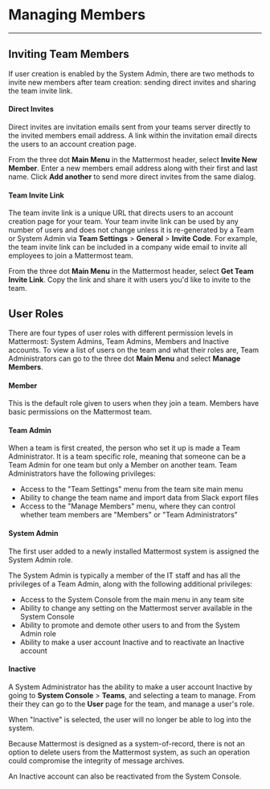 # Managing Members  
___

## Inviting Team Members

If user creation is enabled by the System Admin, there are two methods to invite new members after team creation: sending direct invites and sharing the team invite link.

#### Direct Invites  

Direct invites are invitation emails sent from your teams server directly to the invited members email address. A link within the invitation email directs the users to an account creation page.

From the three dot **Main Menu** in the Mattermost header, select **Invite New Member**. Enter a new members email address along with their first and last name. Click **Add another** to send more direct invites from the same dialog.

#### Team Invite Link  

The team invite link is a unique URL that directs users to an account creation page for your team. Your team invite link can be used by any number of users and does not change unless it is re-generated by a Team or System Admin via **Team Settings** > **General** > **Invite Code**. For example, the team invite link can be included in a company wide email to invite all employees to join a Mattermost team.

From the three dot **Main Menu** in the Mattermost header, select **Get Team Invite Link**. Copy the link and share it with users you'd like to invite to the team.

## User Roles  

There are four types of user roles with different permission levels in Mattermost: System Admins, Team Admins, Members and Inactive accounts. To view a list of users on the team and what their roles are, Team Administrators can go to the three dot **Main Menu** and select **Manage Members**.  

#### Member 

This is the default role given to users when they join a team. Members have basic permissions on the Mattermost team.

#### Team Admin 

When a team is first created, the person who set it up is made a Team Administrator. It is a team specific role, meaning that someone can be a Team Admin for one team but only a Member on another team. Team Administrators have the following privileges: 

- Access to the "Team Settings" menu from the team site main menu
- Ability to change the team name and import data from Slack export files
- Access to the "Manage Members" menu, where they can control whether team members are "Members" or "Team Administrators" 

#### System Admin

The first user added to a newly installed Mattermost system is assigned the System Admin role.

The System Admin is typically a member of the IT staff and has all the privileges of a Team Admin, along with the following additional privileges: 

- Access to the System Console from the main menu in any team site
- Ability to change any setting on the Mattermost server available in the System Console
- Ability to promote and demote other users to and from the System Admin role
- Ability to make a user account Inactive and to reactivate an Inactive account
 

#### Inactive 

A System Administrator has the ability to make a user account Inactive by going to **System Console** > **Teams**, and selecting a team to manage. From their they can go to the **User** page for the team, and manage a user's role. 

When "Inactive" is selected, the user will no longer be able to log into the system. 

Because Mattermost is designed as a system-of-record, there is not an option to delete users from the Mattermost system, as such an operation could compromise the integrity of message archives. 

An Inactive account can also be reactivated from the System Console.
